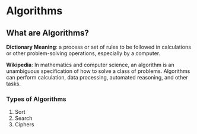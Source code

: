 # Algorithms ###

## What are Algorithms? ##

__Dictionary Meaning__: a process or set of rules to be followed in calculations or other problem-solving
                        operations, especially by a computer.

__Wikipedia__:  In mathematics and computer science, an algorithm is an unambiguous specification
                of how to solve a class of problems. Algorithms can perform calculation,
                data processing, automated reasoning, and other tasks.

### Types of Algorithms ###
1. Sort
2. Search
3. Ciphers
